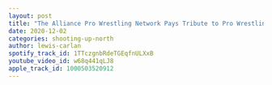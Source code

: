 ```yaml
---
layout: post
title: "The Alliance Pro Wrestling Network Pays Tribute to Pro Wrestling Legend Pat Patterson"
date: 2020-12-02
categories: shooting-up-north
author: lewis-carlan
spotify_track_id: 1TTczgnbRdeTGEqfnULXxB
youtube_video_id: w68q441qLJ8
apple_track_id: 1000503520912
---
```

